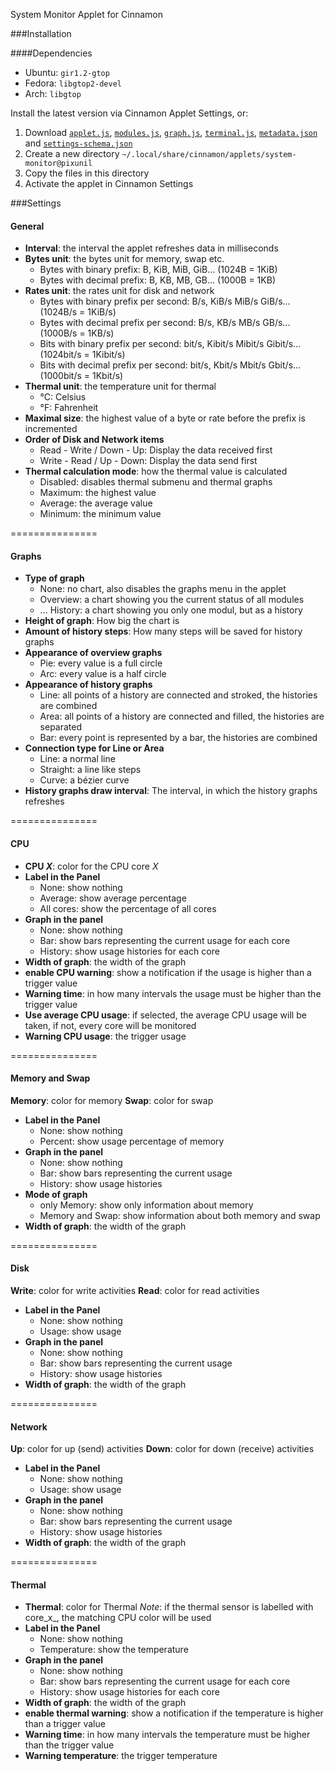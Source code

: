 System Monitor Applet for Cinnamon

###Installation

####Dependencies
- Ubuntu: `gir1.2-gtop`
- Fedora: `libgtop2-devel`
- Arch: `libgtop`

Install the latest version via Cinnamon Applet Settings, or:

1. Download [`applet.js`](applet.js), [`modules.js`](modules.js), [`graph.js`](graph.js), [`terminal.js`](terminal.js), [`metadata.json`](metadata.json) and [`settings-schema.json`](settings-schema.json)
2. Create a new directory `~/.local/share/cinnamon/applets/system-monitor@pixunil`
3. Copy the files in this directory
4. Activate the applet in Cinnamon Settings


###Settings

#### General
- **Interval**: the interval the applet refreshes data in milliseconds
- **Bytes unit**: the bytes unit for memory, swap etc.
	* Bytes with binary prefix: B, KiB, MiB, GiB... (1024B = 1KiB)
	* Bytes with decimal prefix: B, KB, MB, GB... (1000B = 1KB)
- **Rates unit**: the rates unit for disk and network
	* Bytes with binary prefix per second: B/s, KiB/s MiB/s GiB/s... (1024B/s = 1KiB/s)
	* Bytes with decimal prefix per second: B/s, KB/s MB/s GB/s... (1000B/s = 1KB/s)
	* Bits with binary prefix per second: bit/s, Kibit/s Mibit/s Gibit/s... (1024bit/s = 1Kibit/s)
	* Bits with decimal prefix per second: bit/s, Kbit/s Mbit/s Gbit/s... (1000bit/s = 1Kbit/s)
- **Thermal unit**: the temperature unit for thermal
	* °C: Celsius
	* °F: Fahrenheit
- **Maximal size**: the highest value of a byte or rate before the prefix is incremented
- **Order of Disk and Network items**
	* Read - Write / Down - Up: Display the data received first
	* Write - Read / Up - Down: Display the data send first
- **Thermal calculation mode**: how the thermal value is calculated
	* Disabled: disables thermal submenu and thermal graphs
	* Maximum: the highest value
	* Average: the average value
	* Minimum: the minimum value

===============
#### Graphs

- **Type of graph**
	* None: no chart, also disables the graphs menu in the applet
	* Overview: a chart showing you the current status of all modules
	* ... History: a chart showing you only one modul, but as a history
- **Height of graph**: How big the chart is
- **Amount of history steps**: How many steps will be saved for history graphs
- **Appearance of overview graphs**
	* Pie: every value is a full circle
	* Arc: every value is a half circle
- **Appearance of history graphs**
	* Line: all points of a history are connected and stroked, the histories are combined
	* Area: all points of a history are connected and filled, the histories are separated
	* Bar: every point is represented by a bar, the histories are combined
- **Connection type for Line or Area**
	* Line: a normal line
	* Straight: a line like steps
	* Curve: a bézier curve
- **History graphs draw interval**: The interval, in which the history graphs refreshes

===============
#### CPU

- **CPU _X_**: color for the CPU core _X_
- **Label in the Panel**
	* None: show nothing
	* Average: show average percentage
	* All cores: show the percentage of all cores
- **Graph in the panel**
	* None: show nothing
	* Bar: show bars representing the current usage for each core
	* History: show usage histories for each core
- **Width of graph**: the width of the graph
- **enable CPU warning**: show a notification if the usage is higher than a trigger value
- **Warning time**: in how many intervals the usage must be higher than the trigger value
- **Use average CPU usage**: if selected, the average CPU usage will be taken, if not, every core will be monitored
- **Warning CPU usage**: the trigger usage

===============
#### Memory and Swap

**Memory**: color for memory
**Swap**: color for swap
- **Label in the Panel**
	* None: show nothing
	* Percent: show usage percentage of memory
- **Graph in the panel**
	* None: show nothing
	* Bar: show bars representing the current usage
	* History: show usage histories
- **Mode of graph**
	* only Memory: show only information about memory
	* Memory and Swap: show information about both memory and swap
- **Width of graph**: the width of the graph

===============
#### Disk

**Write**: color for write activities
**Read**: color for read activities
- **Label in the Panel**
	* None: show nothing
	* Usage: show usage
- **Graph in the panel**
	* None: show nothing
	* Bar: show bars representing the current usage
	* History: show usage histories
- **Width of graph**: the width of the graph

===============
#### Network

**Up**: color for up (send) activities
**Down**: color for down (receive) activities
- **Label in the Panel**
	* None: show nothing
	* Usage: show usage
- **Graph in the panel**
	* None: show nothing
	* Bar: show bars representing the current usage
	* History: show usage histories
- **Width of graph**: the width of the graph

===============
#### Thermal

- **Thermal**: color for Thermal _Note_: if the thermal sensor is labelled with core_x_, the matching CPU color will be used
- **Label in the Panel**
	* None: show nothing
	* Temperature: show the temperature
- **Graph in the panel**
	* None: show nothing
	* Bar: show bars representing the current usage for each core
	* History: show usage histories for each core
- **Width of graph**: the width of the graph
- **enable thermal warning**: show a notification if the temperature is higher than a trigger value
- **Warning time**: in how many intervals the temperature must be higher than the trigger value
- **Warning temperature**: the trigger temperature
